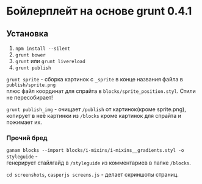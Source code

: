 # Бойлерплейт на основе grunt 0.4.1 #
  

## Установка ##
1. `npm install --silent`  
2. `grunt bower`  
3. `grunt` или `grunt livereload`  
4. `grunt publish`  
  
`grunt sprite` - сборка картинок с `_sprite` в конце названия файла в `publish/sprite.png`  
плюс файл координат для спрайта в `blocks/sprite_position.styl`. Стили не пересобирает!  
  
`grunt publish_img` - очищает `/publish` от картинок(кроме sprite.png),  
копирует в неё картинки из `/blocks` кроме картинок для спрайта и пожимает их.  
  
### Прочий бред ###
`ganam blocks --import blocks/i-mixins/i-mixins__gradients.styl -o styleguide` -  
генерирует стайлгайд в `/styleguide` из комментариев в папке `/blocks`.
  
`cd screenshots`, `casperjs screens.js` - делает скриншоты страниц.